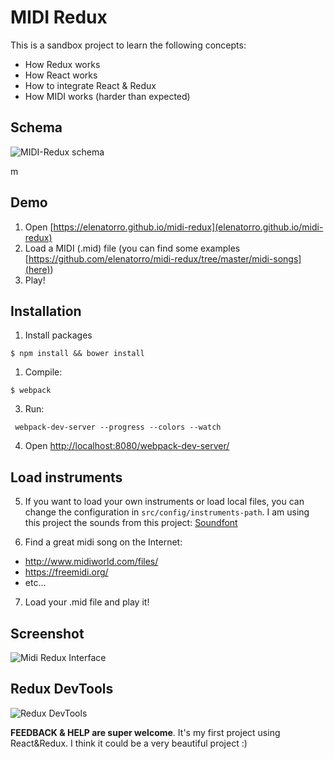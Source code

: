 # MIDI Redux

This is a sandbox project to learn the following concepts:

* How Redux works
* How React works
* How to integrate React & Redux
* How MIDI works (harder than expected)

## Schema

![MIDI-Redux schema](MidiRedux.png)

m
## Demo

1. Open [https://elenatorro.github.io/midi-redux](elenatorro.github.io/midi-redux)
2. Load a MIDI (.mid) file (you can find some examples [https://github.com/elenatorro/midi-redux/tree/master/midi-songs](here))
3. Play!

## Installation

1. Install packages
```
$ npm install && bower install
```

1. Compile:
```
$ webpack
```

3. Run:
```
 webpack-dev-server --progress --colors --watch
```

4. Open [http://localhost:8080/webpack-dev-server/](http://localhost:8080/webpack-dev-server/)

## Load instruments

5. If you want to load your own instruments or load local files, you can change the configuration in `src/config/instruments-path`. I am using this project the sounds from this project: [Soundfont](https://github.com/gleitz/midi-js-soundfonts)

6. Find a great midi song on the Internet:
  * http://www.midiworld.com/files/
  * https://freemidi.org/
  * etc...

7. Load your .mid file and play it!


## Screenshot

![Midi Redux Interface](midi-redux-example.png)

## Redux DevTools

![Redux DevTools](midi-redux.gif)

**FEEDBACK & HELP are super welcome**. It's my first project using React&Redux. I think it could be a very beautiful project :)

